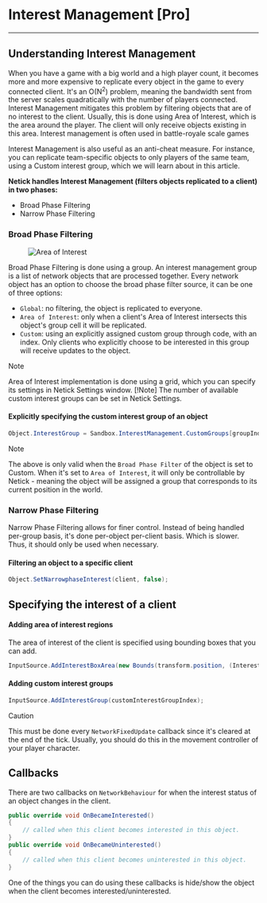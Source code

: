 # Interest Management [Pro]

---

## Understanding Interest Management

When you have a game with a big world and a high player count, it becomes more and more expensive to replicate every object in the game to every connected client. It's an O(N<sup>2</sup>) problem, meaning the bandwidth sent from the server scales quadratically with the number of players connected. Interest Management mitigates this problem by filtering objects that are of no interest to the client. Usually, this is done using Area of Interest, which is the area around the player. The client will only receive objects existing in this area. Interest management is often used in battle-royale scale games

Interest Management is also useful as an anti-cheat measure. For instance, you can replicate team-specific objects to only players of the same team, using a Custom interest group, which we will learn about in this article.

**Netick handles Interest Management (filters objects replicated to a client) in two phases:**
- Broad Phase Filtering
- Narrow Phase Filtering

### Broad Phase Filtering

<figure><img src="../images/im.png" class="center" alt="Area of Interest"><figcaption></figcaption></figure>

Broad Phase Filtering is done using a group. An interest management group is a list of network objects that are processed together. Every network object has an option to choose the broad phase filter source, it can be one of three options:

- `Global`: no filtering, the object is replicated to everyone.
- `Area of Interest`: only when a client's Area of Interest intersects this object's group cell it will be replicated.
- `Custom`: using an explicitly assigned custom group through code, with an index. Only clients who explicitly choose to be interested in this group will receive updates to the object.

> [!Note]
> Area of Interest implementation is done using a grid, which you can specify its settings in Netick Settings window.
> [!Note]
> The number of available custom interest groups can be set in Netick Settings.

#### Explicitly specifying the custom interest group of an object

```csharp
Object.InterestGroup = Sandbox.InterestManagement.CustomGroups[groupIndex];
```

> [!Note]
> The above is only valid when the `Broad Phase Filter` of the object is set to Custom. When it's set to `Area of Interest`, it will only be controllable by Netick - meaning the object will be assigned a group that corresponds to its current position in the world.

### Narrow Phase Filtering

Narrow Phase Filtering allows for finer control. Instead of being handled per-group basis, it's done per-object per-client basis. Which is slower. Thus, it should only be used when necessary.

#### Filtering an object to a specific client

```csharp
Object.SetNarrowphaseInterest(client, false);
```

## Specifying the interest of a client

#### Adding area of interest regions 
The area of interest of the client is specified using bounding boxes that you can add.
```csharp
InputSource.AddInterestBoxArea(new Bounds(transform.position, (InterestBox)));
```

#### Adding custom interest groups

```csharp
InputSource.AddInterestGroup(customInterestGroupIndex);
```

> [!CAUTION]
> This must be done every `NetworkFixedUpdate` callback since it's cleared at the end of the tick. Usually, you should do this in the movement controller of your player character.

## Callbacks

There are two callbacks on `NetworkBehaviour` for when the interest status of an object changes in the client.

```csharp
public override void OnBecameInterested()
{
    // called when this client becomes interested in this object.
}
public override void OnBecameUninterested()
{
    // called when this client becomes uninterested in this object.
}
```

One of the things you can do using these callbacks is hide/show the object when the client becomes interested/uninterested.